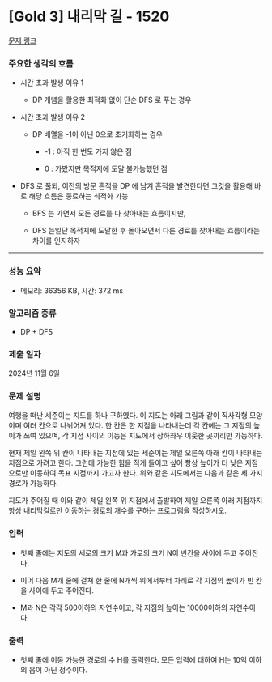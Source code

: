 # [Gold 3] 내리막 길 - 1520

[문제 링크](https://www.acmicpc.net/problem/1520) 

### 주요한 생각의 흐름
 
- 시간 초과 발생 이유 1

	- DP 개념을 활용한 최적화 없이 단순 DFS 로 푸는 경우

- 시간 초과 발생 이유 2

	- DP 배열을 -1이 아닌 0으로 초기화하는 경우

		- -1 : 아직 한 번도 가지 않은 점 

		- 0 : 가봤지만 목적지에 도달 불가능했던 점

- DFS 로 풀되, 이전의 방문 흔적을 DP 에 남겨 흔적을 발견한다면 그것을 활용해 바로 해당 흐름은 종료하는 최적화 가능

	- BFS 는 가면서 모든 경로를 다 찾아내는 흐름이지만,

	- DFS 는일단 목적지에 도달한 후 돌아오면서 다른 경로를 찾아내는 흐름이라는 차이를 인지하자

---

### 성능 요약

- 메모리: 36356 KB, 시간: 372 ms

### 알고리즘 종류

- DP + DFS

### 제출 일자

2024년 11월 6일

### 문제 설명

여행을 떠난 세준이는 지도를 하나 구하였다. 이 지도는 아래 그림과 같이 직사각형 모양이며 여러 칸으로 나뉘어져 있다. 한 칸은 한 지점을 나타내는데 각 칸에는 그 지점의 높이가 쓰여 있으며, 각 지점 사이의 이동은 지도에서 상하좌우 이웃한 곳끼리만 가능하다.

현재 제일 왼쪽 위 칸이 나타내는 지점에 있는 세준이는 제일 오른쪽 아래 칸이 나타내는 지점으로 가려고 한다. 그런데 가능한 힘을 적게 들이고 싶어 항상 높이가 더 낮은 지점으로만 이동하여 목표 지점까지 가고자 한다. 위와 같은 지도에서는 다음과 같은 세 가지 경로가 가능하다.

지도가 주어질 때 이와 같이 제일 왼쪽 위 지점에서 출발하여 제일 오른쪽 아래 지점까지 항상 내리막길로만 이동하는 경로의 개수를 구하는 프로그램을 작성하시오.

### 입력 

- 첫째 줄에는 지도의 세로의 크기 M과 가로의 크기 N이 빈칸을 사이에 두고 주어진다. 

- 이어 다음 M개 줄에 걸쳐 한 줄에 N개씩 위에서부터 차례로 각 지점의 높이가 빈 칸을 사이에 두고 주어진다. 

- M과 N은 각각 500이하의 자연수이고, 각 지점의 높이는 10000이하의 자연수이다.

### 출력 

- 첫째 줄에 이동 가능한 경로의 수 H를 출력한다. 모든 입력에 대하여 H는 10억 이하의 음이 아닌 정수이다.
